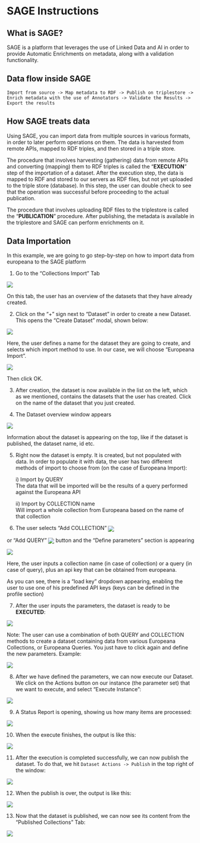 # SAGE Instructions

## What is SAGE?

SAGE is a platform that leverages the use of Linked Data and AI in order to provide Automatic Enrichments on metadata, along with a validation functionality.

## Data flow inside SAGE

`Import from source -> Map metadata to RDF -> Publish on triplestore -> Enrich metadata with the use of Annotators -> Validate the Results -> Export the results`

## How SAGE treats data

Using SAGE, you can import data from multiple sources in various formats, in order to later perform operations on them. The data is harvested from remote APIs, mapped to RDF triples, and then stored in a triple store.

The procedure that involves harvesting (gathering) data from remote APIs and converting (mapping) them to RDF triples is called the “**EXECUTION**” step of the importation of a dataset. After the execution step, the data is mapped to RDF and stored to our servers as RDF files, but not yet uploaded to the triple store (database). In this step, the user can double check to see that the operation was successful before proceeding to the actual publication.

The procedure that involves uploading RDF files to the triplestore is called the “**PUBLICATION**” procedure. After publishing, the metadata is available in the triplestore and SAGE can perform enrichments on it.

## Data Importation 

In this example, we are going to go step-by-step on how to import data from europeana to the SAGE platform

1. Go to the “Collections Import” Tab
   
<img src="https://raw.githubusercontent.com/ails-lab/SAGE_Documentation/main/docs/_media/image9.png" width="auto">

On this tab, the user has an overview of the datasets that they have already created. 

2. Click on the “+” sign next to “Dataset” in order to create a new Dataset. This opens the “Create Dataset” modal, shown below:

<img src="https://raw.githubusercontent.com/ails-lab/SAGE_Documentation/main/docs/_media/image12.png" width="auto">

Here, the user defines a name for the dataset they are going to create, and selects which import method to use. In our case, we will choose “Europeana Import”.

<img src="https://raw.githubusercontent.com/ails-lab/SAGE_Documentation/main/docs/_media/image8.png" width="auto">

Then click OK.

3. After creation, the dataset is now available in the list on the left, which as we mentioned, contains the datasets that the user has created. Click on the name of the dataset that you just created.

4. The Dataset overview window appears

<img src="https://raw.githubusercontent.com/ails-lab/SAGE_Documentation/main/docs/_media/image6.png" width="auto">

Information about the dataset is appearing on the top, like if the dataset is published, the dataset name, id etc.

5. Right now the dataset is empty. It is created, but not populated with data. In order to populate it with data, the user has two different methods of import to choose from (on the case of Europeana Import):

    i) Import by QUERY </br>
    The data that will be imported will be the results of a query performed against the Europeana API

    ii) Import by COLLECTION name </br>
    Will import a whole collection from Europeana based on the name of that collection

6. <p>The user selects “Add COLLECTION” <img style="vertical-align: middle;" src="https://raw.githubusercontent.com/ails-lab/SAGE_Documentation/main/docs/_media/image13.png" width="auto">
 or “Add QUERY” <img style="vertical-align: middle;" src="https://raw.githubusercontent.com/ails-lab/SAGE_Documentation/main/docs/_media/image4.png" width="auto">
 button and the “Define parameters” section is appearing</p>

<img src="https://raw.githubusercontent.com/ails-lab/SAGE_Documentation/main/docs/_media/image14.png" width="auto">

Here, the user inputs a collection name (in case of collection) or a query (in case of query), plus an api key that can be obtained from europeana.

As you can see, there is a “load key” dropdown appearing, enabling the user to use one of his predefined API keys (keys can be defined in the profile section)

7. After the user inputs the parameters, the dataset is ready to be **EXECUTED**:

<img src="https://raw.githubusercontent.com/ails-lab/SAGE_Documentation/main/docs/_media/image7.png" width="auto">

Note: The user can use a combination of both QUERY and COLLECTION methods to create a dataset containing data from various Europeana Collections, or Europeana Queries. You just have to click again and define the new parameters. Example:

<img src="https://raw.githubusercontent.com/ails-lab/SAGE_Documentation/main/docs/_media/image15.png" width="auto">

8. After we have defined the parameters, we can now execute our Dataset. We click on the Actions button on our instance (the parameter set) that we want to execute, and select “Execute Instance”:

<img src="https://raw.githubusercontent.com/ails-lab/SAGE_Documentation/main/docs/_media/image3.png" width="auto">

9. A Status Report is opening, showing us how many items are processed:

<img src="https://raw.githubusercontent.com/ails-lab/SAGE_Documentation/main/docs/_media/image10.png" width="auto">


10. When the execute finishes, the output is like this:

<img src="https://raw.githubusercontent.com/ails-lab/SAGE_Documentation/main/docs/_media/image1.png" width="auto">

11. After the execution is completed successfully, we can now publish the dataset. To do that, we hit `Dataset Actions -> Publish` in the top right of the window:

<img src="https://raw.githubusercontent.com/ails-lab/SAGE_Documentation/main/docs/_media/image2.png" width="auto">

12. When the publish is over, the output is like this:

<img src="https://raw.githubusercontent.com/ails-lab/SAGE_Documentation/main/docs/_media/image5.png" width="auto">

13. Now that the dataset is published, we can now see its content from the “Published Collections” Tab:

<img  class="full-width-image" src="https://raw.githubusercontent.com/ails-lab/SAGE_Documentation/main/docs/_media/image11.png" width="auto">
